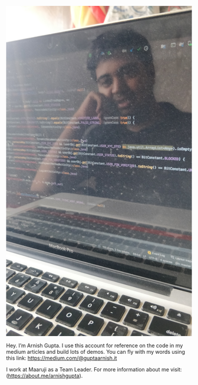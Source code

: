 ![Find the new way](IMG_20200714_074101.jpg)

Hey. I’m Arnish Gupta. I use this account for reference on the code in my medium articles and build lots of demos. You can fly with my words using this link: https://medium.com/@guptaarnish.it

I work at Maaruji as a Team Leader. For more information about me visit: (https://about.me/arnishgupta).
